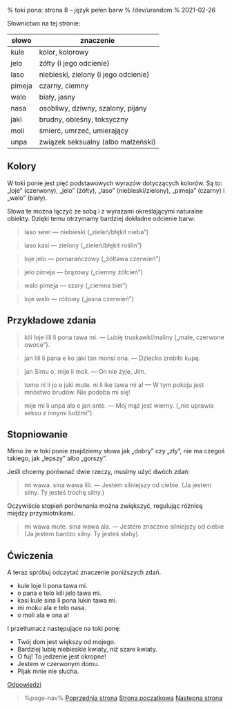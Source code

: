 % toki pona: strona 8 – język pełen barw
% /dev/urandom
% 2021-02-26

Słownictwo na tej stronie:

| słowo | znaczenie |
|----|----|
| kule | kolor, kolorowy |
| jelo | żółty (i jego odcienie) |
| laso | niebieski, zielony (i jego odcienie) |
| pimeja | czarny, ciemny |
| walo | biały, jasny |
| nasa | osobliwy, dziwny, szalony, pijany |
| jaki | brudny, obleśny, toksyczny |
| moli | śmierć, umrzeć, umierający |
| unpa | związek seksualny (albo małżeński) |

## Kolory

W toki ponie jest pięć podstawowych wyrazów dotyczących kolorów. Są to: „loje” (czerwony), „jelo” (żółty), „laso” (niebieski/zielony), „pimeja” (czarny) i „walo” (biały).

Słowa te można łączyć ze sobą i z wyrazami określającymi naturalne obiekty. Dzięki
temu otrzymamy bardziej dokładne odcienie barw:

> laso sewi — niebieski („zieleń/błękit nieba”)

> laso kasi — zielony („zieleń/błękit roślin”)

> loje jelo — pomarańczowy („żółtawa czerwień”)

> jelo pimeja — brązowy („ciemny żółcień”)

> walo pimeja — szary („ciemna biel”)

> loje walo — różowy („jasna czerwień”)

## Przykładowe zdania

> kili loje lili li pona tawa mi. — Lubię truskawki/maliny („małe, czerwone owoce”).

> jan lili li pana e ko jaki tan monsi ona. — Dziecko zrobiło kupę.

> jan Simu o, mije li moli. — On nie żyje, Jim.

> tomo ni li jo e jaki mute. ni li ike tawa mi a! — W tym pokoju jest mnóstwo
> brudów. Nie podoba mi się!

> mije mi li unpa ala e jan ante. — Mój mąż jest wierny. („nie uprawia seksu z innymi
> ludźmi”).

## Stopniowanie

Mimo że w toki ponie znajdziemy słowa jak „dobry” czy „zły”, nie ma czegoś takiego,
jak „lepszy” albo „gorszy”.

Jeśli chcemy porównać dwie rzeczy, musimy użyć dwóch zdań:

> mi wawa. sina wawa lili. — Jestem silniejszy od ciebie. (Ja jestem silny. Ty
> jesteś trochę silny.)

Oczywiście stopień porównania można zwiększyć, regulując różnicę między
przymiotnikami.

> mi wawa mute. sina wawa ala. — Jestem znacznie silniejszy od ciebie 
> (Ja jestem bardzo silny. Ty jesteś słaby).

## Ćwiczenia

A teraz spróbuj odczytać znaczenie poniższych zdań.

* kule loje li pona tawa mi.
* o pana e telo kili jelo tawa mi. 
* kasi kule sina li pona lukin tawa mi.
* mi moku ala e telo nasa.
* o moli ala e ona a!

I przetłumacz następujące na toki ponę:

* Twój dom jest większy od mojego.
* Bardziej lubię niebieskie kwiaty, niż szare kwiaty.
* O fuj! To jedzenie jest okropne!
* Jestem w czerwonym domu.
* Pijak mnie nie słucha.

[Odpowiedzi](pl/answers#p8)

> %page-nav%
> [Poprzednia strona](pl/7)
> [Strona początkowa](pl)
> [Następna strona](pl/9)
